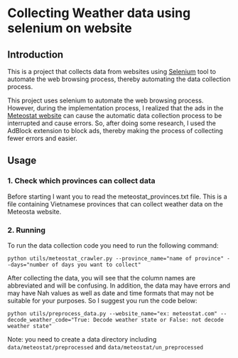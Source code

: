 # Collecting Weather data using selenium on website

## Introduction
This is a project that collects data from websites using [Selenium](https://www.selenium.dev/) tool to automate the web browsing process, thereby automating the data collection process.

This project uses selenium to automate the web browsing process. However, during the implementation process, I realized that the ads in the [Meteostat website](https://meteostat.net/en/) can cause the automatic data collection process to be interrupted and cause errors. So, after doing some research, I used the AdBlock extension to block ads, thereby making the process of collecting fewer errors and easier.

## Usage
### 1. Check which provinces can collect data
Before starting I want you to read the meteostat_provinces.txt file. This is a file containing Vietnamese provinces that can collect weather data on the Meteosta website.

### 2. Running
To run the data collection code you need to run the following command:
```
python utils/meteostat_crawler.py --province_name="name of province" --days="number of days you want to collect"
```

After collecting the data, you will see that the column names are abbreviated and will be confusing. In addition, the data may have errors and may have Nah values ​​as well as date and time formats that may not be suitable for your purposes. So I suggest you run the code below:
```
python utils/preprocess_data.py --website_name="ex: meteostat.com" --decode_weather_code="True: Decode weather state or False: not decode weather state"
```

Note: you need to create a data directory including `data/meteostat/preprocessed` and `data/meteostat/un_preprocessed`
